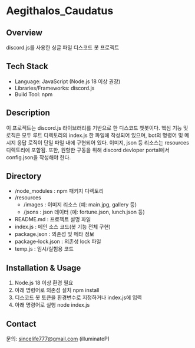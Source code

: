# Aegithalos_Caudatus

## Overview
discord.js를 사용한 싱글 파일 디스코드 봇 프로젝트

## Tech Stack
- Language: JavaScript (Node.js 18 이상 권장)
- Libraries/Frameworks: discord.js
- Build Tool: npm

## Description
이 프로젝트는 discord.js 라이브러리를 기반으로 한 디스코드 챗봇이다.
핵심 기능 및 로직은 모두 루트 디렉토리의 index.js 한 파일에 작성되어 있으며, 
bot의 명령어 및 메시지 응답 로직이 단일 파일 내에 구현되어 있다.
이미지, json 등 리소스는 resources 디렉토리에 포함됨.
또한, 원할한 구동을 위해 discord devloper portal에서 config.json을 작성해야 한다.

## Directory
- /node_modules           : npm 패키지 디렉토리
- /resources
  - /images               : 이미지 리소스 (예: main.jpg, gallery 등)
  - /jsons                : json 데이터 (예: fortune.json, lunch.json 등)
- README.md               : 프로젝트 설명 파일
- index.js                : 메인 소스 코드(봇 기능 전체 구현)
- package.json            : 의존성 및 메타 정보
- package-lock.json       : 의존성 lock 파일
- temp.js                 : 임시/실험용 코드

## Installation & Usage
1. Node.js 18 이상 환경 필요
2. 아래 명령어로 의존성 설치
   npm install
3. 디스코드 봇 토큰을 환경변수로 지정하거나 index.js에 입력
4. 아래 명령어로 실행
   node index.js

## Contact
문의: sincelife777@gmail.com (illuminateP)
